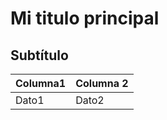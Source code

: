 # Mi titulo principal

## Subtítulo

| Columna1 | Columna 2 |
|----------|-----------|
| Dato1    | Dato2     | 